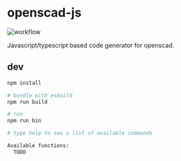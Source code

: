 # openscad-js

![workflow](https://github.com/steeringwaves/openscad-js/actions/workflows/test.yml/badge.svg)

Javascript/typescript based code generator for openscad.

## dev

```sh
npm install

# bundle with esbuild
npm run build

# run
npm run bin

# type help to see a list of available commands
```

```txt
Available functions:
  TODO
```
